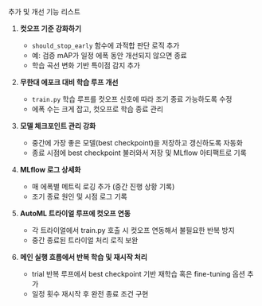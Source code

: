 

추가 및 개선 기능 리스트

1. **컷오프 기준 강화하기**

   * `should_stop_early` 함수에 과적합 판단 로직 추가
   * 예: 검증 mAP가 일정 에폭 동안 개선되지 않으면 종료
   * 학습 곡선 변화 기반 특이점 감지 추가

2. **무한대 에포크 대비 학습 루프 개선**

   * `train.py` 학습 루프를 컷오프 신호에 따라 조기 종료 가능하도록 수정
   * 에폭 수는 크게 잡고, 컷오프로 학습 종료 관리

3. **모델 체크포인트 관리 강화**

   * 중간에 가장 좋은 모델(best checkpoint)을 저장하고 갱신하도록 자동화
   * 종료 시점에 best checkpoint 불러와서 저장 및 MLflow 아티팩트로 기록

4. **MLflow 로그 상세화**

   * 매 에폭별 메트릭 로깅 추가 (중간 진행 상황 기록)
   * 조기 종료 원인 및 시점 로그 기록

5. **AutoML 트라이얼 루프에 컷오프 연동**

   * 각 트라이얼에서 train.py 호출 시 컷오프 연동해서 불필요한 반복 방지
   * 중간 종료된 트라이얼 처리 로직 보완

6. **메인 실행 흐름에서 반복 학습 및 재시작 처리**

   * trial 반복 루프에서 best checkpoint 기반 재학습 혹은 fine-tuning 옵션 추가
   * 일정 횟수 재시작 후 완전 종료 조건 구현

